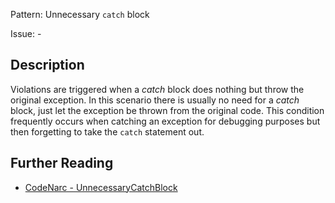 Pattern: Unnecessary `catch` block

Issue: -

## Description

Violations are triggered when a *catch* block does nothing but throw the original exception. In this scenario there is usually no need for a *catch* block, just let the exception be thrown from the original code. This condition frequently occurs when catching an exception for debugging purposes but then forgetting to take the `catch` statement out.

## Further Reading

* [CodeNarc - UnnecessaryCatchBlock](http://codenarc.sourceforge.net/codenarc-rules-unnecessary.html#UnnecessaryCatchBlock)
